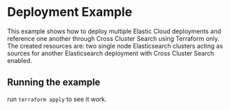# Deployment Example

This example shows how to deploy multiple Elastic Cloud deployments and reference one another through Cross Cluster Search using Terraform only.
The created resources are: two single node Elasticsearch clusters acting as sources for another Elasticsearch deployment with Cross Cluster Search enabled.

## Running the example

run `terraform apply` to see it work.
